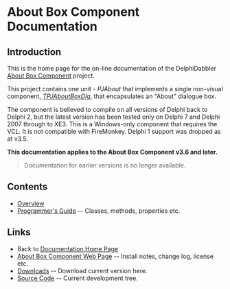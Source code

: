# About Box Component Documentation

## Introduction

This is the home page for the on-line documentation of the DelphiDabbler [About Box Component](https://delphidabbler.com/software/aboutbox) project.

This project contains one unit - _PJAbout_ that implements a single non-visual component, [_TPJAboutBoxDlg_](./AboutBox/API/TPJAboutBoxDlg.md), that encapsulates an "About" dialogue box.

The component is believed to compile on all versions of Delphi back to Delphi 2, but the latest version has been tested only on Delphi 7 and Delphi 2007 through to XE3. This is a Windows-only component that requires the VCL. It is not compatible with FireMonkey. Delphi 1 support was dropped as at v3.5.

**This documentation applies to the About Box Component v3.6 and later.**

> Documentation for earlier versions is no longer available.

## Contents

* [Overview](./AboutBox/Overview.md)
* [Programmer's Guide](./AboutBox/API.md) -- Classes, methods, properties etc.

## Links

* Back to [Documentation Home Page](../index.md)
* [About Box Component Web Page](https://delphidabbler.com/software/aboutbox) -- Install notes, change log, license etc.
* [Downloads](https://sourceforge.net/projects/ddablib/files/aboutbox/) -- Download current version here.
* [Source Code](https://github.com/ddablib/aboutbox) -- Current development tree.
